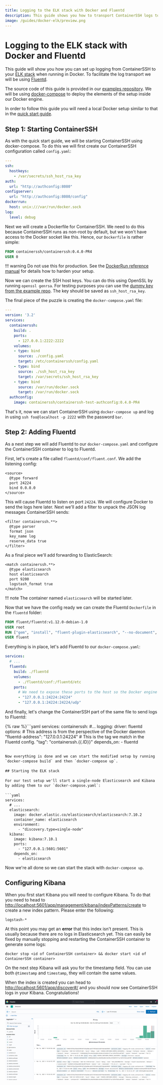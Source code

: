 ```yaml
---
title: Logging to the ELK stack with Docker and Fluentd
description: This guide shows you how to transport ContainerSSH logs to your ELK stack from Docker
image: /guides/docker-elk/preview.png
---
```


# Logging to the ELK stack with Docker and Fluentd

This guide will show you how you can set up logging from ContainerSSH to your [ELK stack](https://www.elastic.co/what-is/elk-stack) when running in Docker. To facilitate the log transport we will be using [Fluentd](https://www.fluentd.org/).

The source code of this guide is provided in our [examples repository](). We will be using [docker-compose](https://docs.docker.com/compose/) to deploy the elements of the setup inside our Docker engine.

In order to follow this guide you will need a local Docker setup similar to that in the [quick start guide](../../getting-started/index.md).

## Step 1: Starting ContainerSSH

As with the quick start guide, we will be starting ContainerSSH using docker-compose. To do this we will first create our ContainerSSH configuration called `config.yaml`:

```yaml
---
ssh:
  hostkeys:
    - /var/secrets/ssh_host_rsa_key
auth:
  url: "http://authconfig:8080"
configserver:
  url: "http://authconfig:8080/config"
dockerrun:
  host: unix:///var/run/docker.sock
log:
  level: debug
```

Next we will create a Dockerfile for ContainerSSH. We need to do this because ContainerSSH runs as non-root by default, but we won't have access to the Docker socket like this. Hence, our `Dockerfile` is rather simple:

```Dockerfile
FROM containerssh/containerssh:0.4.0-PR4
USER 0
```

!!! warning
    Do not use this for production. See the [DockerRun reference manual](https://containerssh.io/reference/dockerrun/) for details how to harden your setup.
    
Now we can create the SSH host keys. You can do this using OpenSSL by running `openssl genrsa`. For testing purposes you can use the [dummy key from the example repo](https://github.com/ContainerSSH/examples/blob/main/logging-elk-stack/ssh_host_rsa_key). The key should be saved as `ssh_host_rsa_key`.

The final piece of the puzzle is creating the `docker-compose.yaml` file:

```yaml
---
version: '3.2'
services:
  containerssh:
    build: .
    ports:
      - 127.0.0.1:2222:2222
    volumes:
    - type: bind
      source: ./config.yaml
      target: /etc/containerssh/config.yaml
    - type: bind
      source: ./ssh_host_rsa_key
      target: /var/secrets/ssh_host_rsa_key
    - type: bind
      source: /var/run/docker.sock
      target: /var/run/docker.sock
  authconfig:
    image: containerssh/containerssh-test-authconfig:0.4.0-PR4
```

That's it, now we can start ContainerSSH using `docker-compose up` and log in using `ssh foo@localhost -p 2222` with the password `bar`.

## Step 2: Adding Fluentd

As a next step we will add Fluentd to our `docker-compose.yaml` and configure the ContainerSSH container to log to Fluentd.

First, let's create a file called `fluentd/conf/fluent.conf`. We add the listening config:

```fluentd
<source>
  @type forward
  port 24224
  bind 0.0.0.0
</source>
```

This will cause Fluentd to listen on port `24224`. We will configure Docker to send the logs here later. Next we'll add a filter to unpack the JSON log messages ContainerSSH sends:

```fluentd
<filter containerssh.**>
  @type parser
  format json
  key_name log
  reserve_data true
</filter>
```

As a final piece we'll add forwarding to ElasticSearch:

```fluentd
<match containerssh.**>
  @type elasticsearch
  host elasticsearch
  port 9200
  logstash_format true
</match>
```

!!! note
    The container named `elasticsearch` will be started later.

Now that we have the config ready we can create the Fluentd `Dockerfile` in the `fluentd` folder:

```Dockerfile
FROM fluent/fluentd:v1.12.0-debian-1.0
USER root
RUN ["gem", "install", "fluent-plugin-elasticsearch", "--no-document", "--version", "5.0.1"]
USER fluent
```

Everything is in place, let's add Fluentd to our `docker-compose.yaml`:

```yaml
services:
  # ...
  fluentd:
    build: ./fluentd
    volumes:
      - ./fluentd/conf:/fluentd/etc
    ports:
      # We need to expose these ports to the host so the Docker engine can log to it.
      - "127.0.0.1:24224:24224"
      - "127.0.0.1:24224:24224/udp"
```

And finally, let's change the ContainerSSH part of the same file to send logs to Fluentd:

{% raw %}```yaml
services:
  containerssh:
    #...
    logging:
      driver: fluentd
      options:
        # This address is from the perspective of the Docker daemon
        "fluentd-address": "127.0.0.1:24224"
        # This is the tag we match in the Fluentd config.
        "tag": "containerssh.{{.ID}}"
    depends_on:
      - fluentd
```{% endraw %}

Now everything is done and we can start the modified setup by running `docker-compose build` and then `docker-compose up`.

## Starting the ELK stack

For our test setup we'll start a single-node Elasticsearch and Kibana by adding them to our `docker-compose.yaml`:

```yaml
services:
  # ...
  elasticsearch:
    image: docker.elastic.co/elasticsearch/elasticsearch:7.10.2
    container_name: elasticsearch
    environment:
      - "discovery.type=single-node"
  kibana:
    image: kibana:7.10.1
    ports:
      - "127.0.0.1:5601:5601"
    depends_on:
      - elasticsearch
```

Now we're all done so we can start the stack with `docker-compose up`.

## Configuring Kibana

When you first start Kibana you will need to configure Kibana. To do that you need to head to [http://localhost:5601/app/management/kibana/indexPatterns/create](http://localhost:5601/app/management/kibana/indexPatterns/create) to create a new index pattern. Please enter the following:

```
logstash-*
```

At this point you may get an **error** that this index isn't present. This is usually because there are no logs in Elasticsearch yet. This can easily be fixed by manually stopping and restarting the ContainerSSH container to generate some logs:

```
docker stop <id of ContainerSSH container> && docker start <id of ContainerSSH container>
```

On the next step Kibana will ask you for the timestamp field. You can use both `@timestamp` and `timestamp`, they will contain the same values.

When the index is created you can head to [http://localhost:5601/app/discover#/](http://localhost:5601/app/discover#/) and you should now see ContainerSSH logs in your Kibana. Congratulations!

![A screenshot of Kibana showing logs from ContainerSSH.](preview.png)